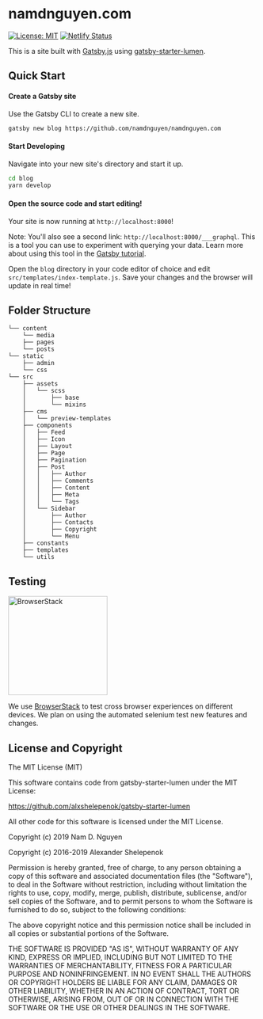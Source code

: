 # namdnguyen.com

[![License: MIT](https://badgen.net/badge/license/MIT/blue)](https://opensource.org/licenses/MIT) [![Netlify Status](https://api.netlify.com/api/v1/badges/a7ee7e96-b44a-4a1a-8ef8-9a4d14b0b5e6/deploy-status)](https://app.netlify.com/sites/namdnguyen/deploys)

This is a site built with [Gatsby.js](https://www.gatsbyjs.org/) using [gatsby-starter-lumen](https://github.com/alxshelepenok/gatsby-starter-lumen).

## Quick Start

#### Create a Gatsby site

Use the Gatsby CLI to create a new site.

```sh
gatsby new blog https://github.com/namdnguyen/namdnguyen.com
```

#### Start Developing

Navigate into your new site's directory and start it up.

```sh
cd blog
yarn develop
```

#### Open the source code and start editing!

Your site is now running at `http://localhost:8000`!

Note: You'll also see a second link: `http://localhost:8000/___graphql`. This is a tool you can use to experiment with querying your data. Learn more about using this tool in the [Gatsby tutorial](https://www.gatsbyjs.org/tutorial/part-five/#introducing-graphiql).

Open the `blog` directory in your code editor of choice and edit `src/templates/index-template.js`. Save your changes and the browser will update in real time!

## Folder Structure

```
└── content
    └── media
    ├── pages
    └── posts
└── static
    ├── admin
    └── css
└── src
    ├── assets
    │   └── scss
    │       ├── base
    │       └── mixins
    ├── cms
    │   └── preview-templates
    ├── components
    │   ├── Feed
    │   ├── Icon
    │   ├── Layout
    │   ├── Page
    │   ├── Pagination
    │   ├── Post
    │   │   ├── Author
    │   │   ├── Comments
    │   │   ├── Content
    │   │   ├── Meta
    │   │   └── Tags
    │   └── Sidebar
    │       ├── Author
    │       ├── Contacts
    │       ├── Copyright
    │       └── Menu
    ├── constants
    ├── templates
    └── utils
```

## Testing

<a href="https://browserstack.com/">
  <img src="https://bstacksupport.zendesk.com/attachments/token/SnOw9DpFfdbEB0o1yIGsKwvNq/?name=browserstack-logo-600x315.png" alt="BrowserStack" width="200px"/>
</a>

We use [BrowserStack](https://www.browserstack.com/) to test cross browser experiences on different devices. We plan on using the automated selenium test new features and changes.

## License and Copyright

The MIT License (MIT)

This software contains code from gatsby-starter-lumen under the MIT License:

https://github.com/alxshelepenok/gatsby-starter-lumen

All other code for this software is licensed under the MIT License.

Copyright (c) 2019 Nam D. Nguyen

Copyright (c) 2016-2019 Alexander Shelepenok

Permission is hereby granted, free of charge, to any person obtaining a copy
of this software and associated documentation files (the "Software"), to deal
in the Software without restriction, including without limitation the rights
to use, copy, modify, merge, publish, distribute, sublicense, and/or sell
copies of the Software, and to permit persons to whom the Software is
furnished to do so, subject to the following conditions:

The above copyright notice and this permission notice shall be included in all
copies or substantial portions of the Software.

THE SOFTWARE IS PROVIDED "AS IS", WITHOUT WARRANTY OF ANY KIND, EXPRESS OR
IMPLIED, INCLUDING BUT NOT LIMITED TO THE WARRANTIES OF MERCHANTABILITY,
FITNESS FOR A PARTICULAR PURPOSE AND NONINFRINGEMENT. IN NO EVENT SHALL THE
AUTHORS OR COPYRIGHT HOLDERS BE LIABLE FOR ANY CLAIM, DAMAGES OR OTHER
LIABILITY, WHETHER IN AN ACTION OF CONTRACT, TORT OR OTHERWISE, ARISING FROM,
OUT OF OR IN CONNECTION WITH THE SOFTWARE OR THE USE OR OTHER DEALINGS IN THE
SOFTWARE.
